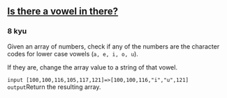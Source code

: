 <h2><a href=https://www.codewars.com/kata/57cff961eca260b71900008f/train/javascript target="_blank">Is there a vowel in there?</a></h2><h3>8 kyu</h3><p>Given an array of numbers, check if any of the numbers are the character codes for lower case vowels (<code>a, e, i, o, u</code>).</p><p>If they are, change the array value to a string of that vowel.</p><p><code>input [100,100,116,105,117,121]=&gt;[100,100,116,"i","u",121] output</code>Return the resulting array.</p>